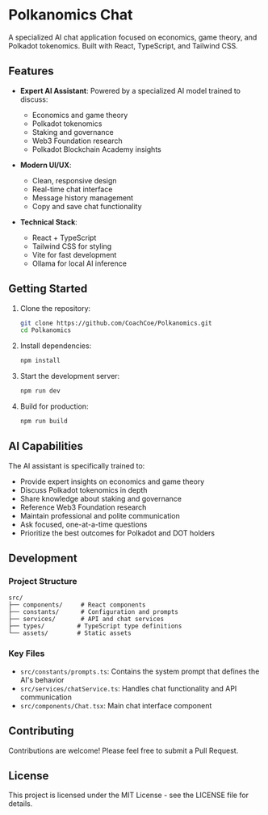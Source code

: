 # Polkanomics Chat

A specialized AI chat application focused on economics, game theory, and Polkadot tokenomics. Built with React, TypeScript, and Tailwind CSS.

## Features

- **Expert AI Assistant**: Powered by a specialized AI model trained to discuss:
  - Economics and game theory
  - Polkadot tokenomics
  - Staking and governance
  - Web3 Foundation research
  - Polkadot Blockchain Academy insights

- **Modern UI/UX**:
  - Clean, responsive design
  - Real-time chat interface
  - Message history management
  - Copy and save chat functionality

- **Technical Stack**:
  - React + TypeScript
  - Tailwind CSS for styling
  - Vite for fast development
  - Ollama for local AI inference

## Getting Started

1. Clone the repository:
   ```bash
   git clone https://github.com/CoachCoe/Polkanomics.git
   cd Polkanomics
   ```

2. Install dependencies:
   ```bash
   npm install
   ```

3. Start the development server:
   ```bash
   npm run dev
   ```

4. Build for production:
   ```bash
   npm run build
   ```

## AI Capabilities

The AI assistant is specifically trained to:
- Provide expert insights on economics and game theory
- Discuss Polkadot tokenomics in depth
- Share knowledge about staking and governance
- Reference Web3 Foundation research
- Maintain professional and polite communication
- Ask focused, one-at-a-time questions
- Prioritize the best outcomes for Polkadot and DOT holders

## Development

### Project Structure
```
src/
├── components/     # React components
├── constants/      # Configuration and prompts
├── services/       # API and chat services
├── types/         # TypeScript type definitions
└── assets/        # Static assets
```

### Key Files
- `src/constants/prompts.ts`: Contains the system prompt that defines the AI's behavior
- `src/services/chatService.ts`: Handles chat functionality and API communication
- `src/components/Chat.tsx`: Main chat interface component

## Contributing

Contributions are welcome! Please feel free to submit a Pull Request.

## License

This project is licensed under the MIT License - see the LICENSE file for details.

